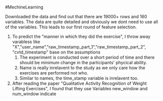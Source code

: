 #MechineLearning

Downloaded the data and find out that there are 19000+ rows and 160 variables.
The data are quite detailed and obviously we dont need to use all of the variables. This leads to our first round of feature selection.
  1. To predict the "manner in which they did the exercise", I throw away varabless like "X","user_name","raw_timestamp_part_1","raw_timestamp_part_2", "cvtd_timestamp" base  on the assumptions
      1. The experiment is conducted over a short period of time and there should be minimum change in the participants' phycical ability.
      2. Name is really inrelavent to the study as we only care how the exercises are performed not who.
      3. Similar to names, the time_stamp variable is inrelavent too.
  2. After reading the paper "Qualitative Activity Recognition of Weight Lifting Exercises",
    I found that they use Variables new_window and num_window indicate 
